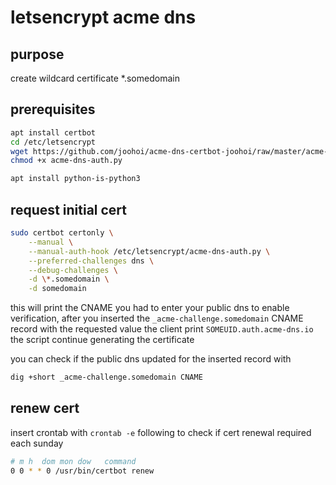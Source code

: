 # letsencrypt acme dns

## purpose

create wildcard certificate *.somedomain

## prerequisites

```sh
apt install certbot
cd /etc/letsencrypt
wget https://github.com/joohoi/acme-dns-certbot-joohoi/raw/master/acme-dns-auth.py
chmod +x acme-dns-auth.py

apt install python-is-python3
```

## request initial cert

```sh
sudo certbot certonly \
    --manual \
    --manual-auth-hook /etc/letsencrypt/acme-dns-auth.py \
    --preferred-challenges dns \
    --debug-challenges \
    -d \*.somedomain \
    -d somedomain
```

this will print the CNAME you had to enter your public dns to enable verification,
after you inserted the `_acme-challenge.somedomain` CNAME record with the requested value the client print `SOMEUID.auth.acme-dns.io` the script continue generating the certificate

you can check if the public dns updated for the inserted record with

```sh
dig +short _acme-challenge.somedomain CNAME
```

## renew cert

insert crontab with `crontab -e` following to check if cert renewal required each sunday

```sh
# m h  dom mon dow   command
0 0 * * 0 /usr/bin/certbot renew
````

